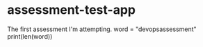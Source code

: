 # assessment-test-app
The first assessment I'm attempting.
word = "devopsassessment"
print(len(word))
